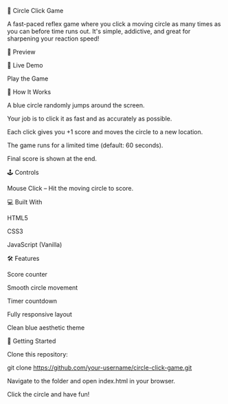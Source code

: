 🌟 Circle Click Game

A fast-paced reflex game where you click a moving circle as many times as you can before time runs out. It's simple, addictive, and great for sharpening your reaction speed!

📸 Preview



🚀 Live Demo

Play the Game

📂 How It Works

A blue circle randomly jumps around the screen.

Your job is to click it as fast and as accurately as possible.

Each click gives you +1 score and moves the circle to a new location.

The game runs for a limited time (default: 60 seconds).

Final score is shown at the end.

🕹️ Controls

Mouse Click – Hit the moving circle to score.

💻 Built With

HTML5

CSS3

JavaScript (Vanilla)

🛠️ Features

Score counter

Smooth circle movement

Timer countdown

Fully responsive layout

Clean blue aesthetic theme

📆 Getting Started

Clone this repository:

git clone https://github.com/your-username/circle-click-game.git

Navigate to the folder and open index.html in your browser.

Click the circle and have fun!
